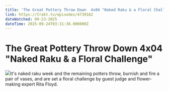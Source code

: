 ```yaml
---
title: 'The Great Pottery Throw Down  4x04 "Naked Raku & a Floral Challenge"' 
link: https://trakt.tv/episodes/4739162
dateWatched: 09-23-2025
dateTime: 2025-09-24T03:31:38.000000Z
---
```

# The Great Pottery Throw Down  4x04 "Naked Raku & a Floral Challenge"

![](https://walter-r2.trakt.tv/images/episodes/004/739/162/screenshots/thumb/3ce0da20e0.jpg)It's naked raku week and the remaining potters throw, burnish and fire a pair of vases, and are set a floral challenge by guest judge and flower-making expert Rita Floyd.